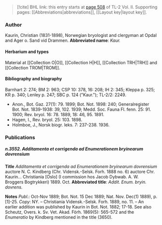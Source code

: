 > [!cite] BHL link: this entry starts at [page 508](https://www.biodiversitylibrary.org/page/33068750) of TL-2 Vol. II.
> Supporting pages: [[Abbreviations|abbreviations]], [[Layout key|layout key]].

### Author

Kaurin, Christian (1831-1898), Norwegian bryologist and clergyman at Opdal and Ager o. Sand vid Drammen. 
**Abbreviated name**: *Kaur.*

#### Herbarium and types

Material at [[Collection O|O]], [[Collection H|H]], [[Collection TRH|TRH]] and [[Collection TROM|TROM]].

#### Bibliography and biography

Barnhart 2: 274; BM 2: 963; CSP 10: 378, 16: 208; IH 2: 345; Kleppa p. 325; KR p. 340; Lenley p. 247; SBC p. 124 ("Kaur."); TL-2/2: 2249.
- Anon., Bot. Gaz. 27(1): 79. 1899; Bot. Not. 1898: 240; Generalregister Bot. Not. 1839-1938: 39, 102. 1939; Medd. Soc. Fauna Fl. fenn. 25: 91. 1900; Rev. bryol. 16: 78. 1889, 18: 46, 95. 1891.
- Hagen, I., Rev. bryol. 25: 103. 1898.
- Holmboe, J., Norsk biogr. leks. 7: 237-238. 1936.

### Publications

##### n.3552. Additamenta et corrigenda ad Enumerationem bryinearum dovrensium

**Title**
*Additamenta et corrigenda ad Enumerationem bryinearum dovrensium* auctore N. C. Kindberg (Chr. Vidensk.-Selsk. Forh. 1888 no. 6) auctore Chr. Kaurin... Christiania \[Oslo\] (I commission hos Jacob Dybwab. A. W. Broggers Bogtrykkeri) 1889. Oct.
**Abbreviated title**: *Addit. Enum. bryin. dovrens.*

**Notes**
*Publ*.: Oct-Nov 1889; Bot. Not. 15 Dec 1889; Nat. Nov. Dec(1) 1889), p. \[1\]-25. *Copy*: NY. – Christiania Vidensk.-Selsk. Forh. 1889, no. 11. – An earlier addition was published by Kaurin in Bot. Not. 1882; 17-18. See also Scheutz, Overs. k. Sv. Vet. Akad. Förh. 1869(5): 565-572 and the *Enumeratio* by Kindberg mentioned in the title (3650).

